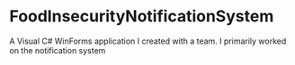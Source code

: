 # FoodInsecurityNotificationSystem
A Visual C# WinForms application I created with a team.
I primarily worked on the notification system
